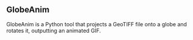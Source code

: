 ## GlobeAnim
GlobeAnim is a Python tool that projects a GeoTIFF file onto a globe and rotates it, outputting an animated GIF. 

